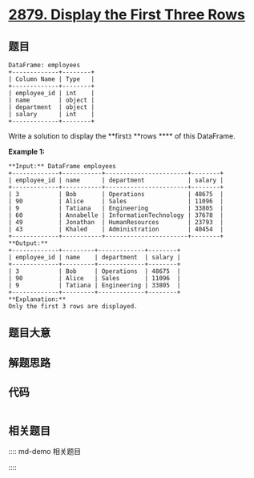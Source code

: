 # [2879. Display the First Three Rows](https://leetcode.com/problems/display-the-first-three-rows)

## 题目


    DataFrame: employees
    +-------------+--------+
    | Column Name | Type   |
    +-------------+--------+
    | employee_id | int    |
    | name        | object |
    | department  | object |
    | salary      | int    |
    +-------------+--------+
    

Write a solution to display the **first`3` **rows **** of this DataFrame.



**Example 1:**

    
    
    **Input:** DataFrame employees
    +-------------+-----------+-----------------------+--------+
    | employee_id | name      | department            | salary |
    +-------------+-----------+-----------------------+--------+
    | 3           | Bob       | Operations            | 48675  |
    | 90          | Alice     | Sales                 | 11096  |
    | 9           | Tatiana   | Engineering           | 33805  |
    | 60          | Annabelle | InformationTechnology | 37678  |
    | 49          | Jonathan  | HumanResources        | 23793  |
    | 43          | Khaled    | Administration        | 40454  |
    +-------------+-----------+-----------------------+--------+
    **Output:**
    +-------------+---------+-------------+--------+
    | employee_id | name    | department  | salary |
    +-------------+---------+-------------+--------+
    | 3           | Bob     | Operations  | 48675  |
    | 90          | Alice   | Sales       | 11096  |
    | 9           | Tatiana | Engineering | 33805  |
    +-------------+---------+-------------+--------+
    **Explanation:** 
    Only the first 3 rows are displayed.


## 题目大意

## 解题思路

## 代码

```javascript

```

## 相关题目

:::: md-demo 相关题目

::::
